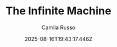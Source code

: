 ---
title: "The Infinite Machine"
date: "2025-08-16T19:43:17.446Z"
author: "Camila Russo"
read_year: "NO"
recommendation: '4'
url: /bookshelf/the-infinite-machine
---